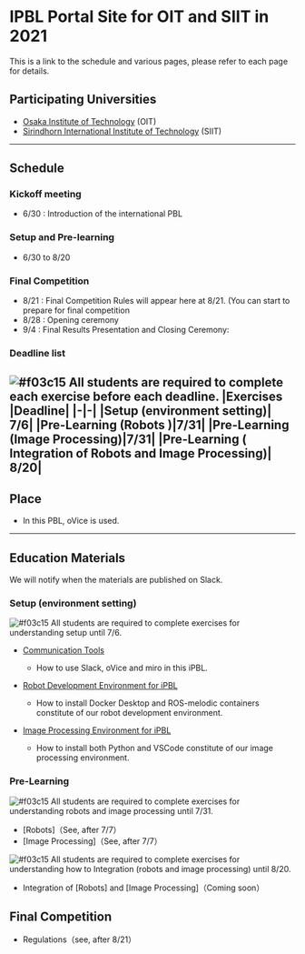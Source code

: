 #  IPBL Portal Site for OIT and SIIT in 2021

This is a link to the schedule and various pages, please refer to each page for details.
<!-- SETUPが7/6まで，ロボと画像処理の事前課題が8/1まで，統合課題が8/20まで（メモ書きです消します）-->
## Participating Universities
- [Osaka Institute of Technology](http://www.oit.ac.jp/english/index.html) (OIT)
- [Sirindhorn International Institute of Technology](https://www.siit.tu.ac.th/) (SIIT)

---
## Schedule

### Kickoff meeting 
* 6/30 : Introduction of the international PBL

### Setup and Pre-learning
*  6/30 to  8/20
### Final Competition 
  * 8/21 : Final Competition Rules will appear here at 8/21. (You can start to prepare for final competition
  * 8/28 : Opening ceremony
  * 9/4  : Final Results Presentation and Closing Ceremony:
### Deadline list
![#f03c15](https://via.placeholder.com/15/f03c15/000000?text=+) 
All students are required to complete each exercise before each deadline.
|Exercises |Deadline|
|-|-|
|Setup (environment setting)| 7/6|
|Pre-Learning (Robots )|7/31|
|Pre-Learning (Image Processing)|7/31|
|Pre-Learning ( Integration of Robots and Image Processing)| 8/20|
---
## Place

- In this PBL, oVice is used.
---
## Education Materials
We will notify when the materials are published on Slack.
### Setup (environment setting)
![#f03c15](https://via.placeholder.com/15/f03c15/000000?text=+) 
All students are required to complete exercises  for understanding setup until 7/6.

- [Communication Tools](https://github.com/oit-ipbl/portal/blob/main/setup/commtools.md)
  - How to use Slack, oVice and miro in this iPBL.
- [Robot Development Environment for iPBL](https://github.com/oit-ipbl/portal/blob/main/setup/dockerros.md)
  - How to install Docker Desktop and ROS-melodic containers constitute of our robot development environment.

- [Image Processing Environment for iPBL](https://github.com/oit-ipbl/portal/blob/main/setup/python%2Bvscode.md)
  - How to install both Python and VSCode constitute of our image processing environment.

### Pre-Learning
![#f03c15](https://via.placeholder.com/15/f03c15/000000?text=+) 
All students are required to complete exercises  for understanding robots and image processing  until 7/31.
- [Robots]（See, after 7/7）
- [Image Processing]（See, after 7/7）

![#f03c15](https://via.placeholder.com/15/f03c15/000000?text=+)
All students are required to complete exercises  for understanding how to Integration (robots and image processing) until 8/20.
- Integration of [Robots] and [Image Processing]（Coming soon）

## Final Competition
- Regulations（see, after 8/21）
